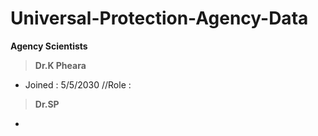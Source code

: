 # Universal-Protection-Agency-Data
**Agency Scientists**
>**Dr.K Pheara**
- Joined : 5/5/2030
  //Role   : 
>**Dr.SP**
- 
